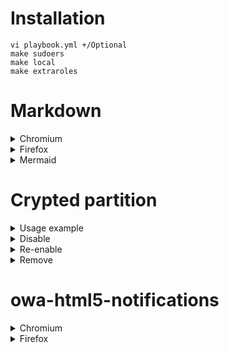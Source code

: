 # Installation
```shell
vi playbook.yml +/Optional
make sudoers
make local
make extraroles
```

# Markdown

<details>
  <summary>Chromium</summary>

  https://github.com/md-reader/md-reader
</details>

<details>
  <summary>Firefox</summary>

  https://addons.mozilla.org/en-US/firefox/addon/markdown-viewer-webext
  ```sh
  make extraroles EXTRAROLES="[\'mime-markdown\']"
  firefox about:addons  # Preferences => Custom CSS
  ```
  ```css
  @media screen {
    :root {
      background-color: black;
      --text: #aaaaaa;
      --link: #00cccc;
      --back: black;
      --alt-link: #00aaaa;
      --alt-back: #222222;
    }
    h1 {
      color: #eeeeee;
    }
    h2 {
      color: #cccccc;
    }
    pre, code {
      background-color: #222222;
    }
  }
  ```
</details>

<details>
  <summary>Mermaid</summary>

  ```sh
  sudo apt install npm
  cd ~/.local
  npm i @mermaid-js/mermaid-cli
  cd bin
  ln -s ../node_modules/.bin/mmdc
  vi Makefile  # include ../makefiles/mermaid.mk
  make mermaid
  ```
</details>

# Crypted partition

<details>
  <summary>Usage example</summary>

  ```shell
  sudo dd if=/dev/random of=/root/luksKey bs=512 count=8
  sudo cryptsetup luksAddKey /dev/sda3 /root/luksKey
  ansible-playbook ../../makefiles/includeroles.yml -e host=all -e list="['crypted']" -e dev=sda3 -e mnt=data
  sudo systemctl enable data.mount
  ```
</details>

<details>
  <summary>Disable</summary>

  ```sh
  sudo cryptsetup luksRemoveKey /dev/sda3 /root/luksKey
  ```
</details>

<details>
  <summary>Re-enable</summary>

  ```sh
  sudo cryptsetup luksAddKey /dev/sda3 /root/luksKey
  ```
</details>

<details>
  <summary>Remove</summary>

  ```shell
  sudo cryptsetup luksRemoveKey /dev/sda3 /root/luksKey
  sudo systemctl disable data.mount
  ```
</details>

# owa-html5-notifications

<details>
  <summary>Chromium</summary>

  ```sh
  make extraroles EXTRAROLES="[\'notifications-owa\']"
  chromium  # Manage extensions => Developer mode => Load unpacked
  ```
</details>

<details>
  <summary>Firefox</summary>

  ```sh
  cd ../../makefiles/roles/notifications-owa/tasks/firefox
  zip -r -FS ~/.local/share/owa-html5-notifications.zip *
  firefox about:config  # xpinstall.signatures.required false
  firefox about:addons  # Install Add-on From File
  ```
</details>
